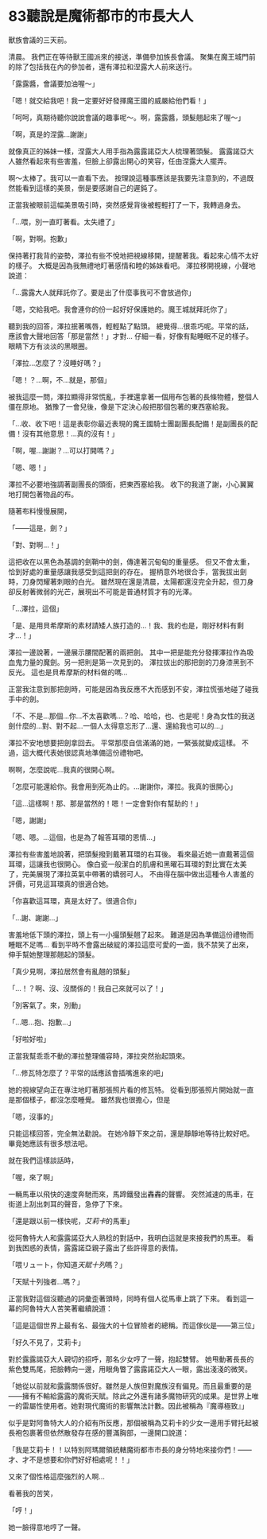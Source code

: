 # 83聽說是魔術都市的市長大人

獸族會議的三天前。

清晨。
我們正在等待獸王國派來的接送，準備參加族長會議。
聚集在魔王城門前的除了包括我在內的參加者，還有澤拉和涅露大人前來送行。

「露露醬，會議要加油喔～」

「嗯！就交給我吧！我一定要好好發揮魔王國的威嚴給他們看！」

「呵呵，真期待聽你說說會議的趣事呢～。啊，露露醬，頭髮翹起來了喔～」

「啊，真是的涅露...謝謝」

就像真正的姊妹一樣，涅露大人用手指為露露諾亞大人梳理著頭髮。
露露諾亞大人雖然看起來有些害羞，但臉上卻露出開心的笑容，任由涅露大人擺弄。

啊～太棒了。我可以一直看下去。
按理說這種事應該是我要先注意到的，不過既然能看到這樣的美景，倒是要感謝自己的遲鈍了。

正當我被眼前這幅美景吸引時，突然感覺背後被輕輕打了一下，我轉過身去。

「...喂，別一直盯著看。太失禮了」

「啊，對啊。抱歉」

保持著打我背的姿勢，澤拉有些不悅地把視線移開，提醒著我。看起來心情不太好的樣子。
大概是因為我無禮地盯著感情和睦的姊妹看吧。
澤拉移開視線，小聲地說道：

「...露露大人就拜託你了。要是出了什麼事我可不會放過你」

「嗯，交給我吧。我會連你的份一起好好保護她的。魔王城就拜託你了」

聽到我的回答，澤拉抿著嘴唇，輕輕點了點頭。
總覺得...很乖巧呢。平常的話，應該會大聲地回答「那是當然！」才對...
仔細一看，好像有點睡眠不足的樣子。眼睛下方有淡淡的黑眼圈。

「澤拉...怎麼了？沒睡好嗎？」

「嗯！？...啊，不...就是，那個」

被我這麼一問，澤拉顯得非常慌亂，手裡還拿著一個用布包著的長條物體，整個人僵在原地。
猶豫了一會兒後，像是下定決心般把那個包著的東西塞給我。

「...收、收下吧！這是表彰你最近表現的魔王國騎士團副團長配備！是副團長的配備！沒有其他意思！...真的沒有！」

「啊，喔...謝謝？...可以打開嗎？」

「嗯、嗯！」

澤拉不必要地強調著副團長的頭銜，把東西塞給我。
收下的我道了謝，小心翼翼地打開包著物品的布。

隨著布料慢慢展開，

「——這是，劍？」

「對、對啊...！」

這把收在以黑色為基調的劍鞘中的劍，傳達著沉甸甸的重量感。
但又不會太重，恰到好處的重量感讓我感受到這把劍的存在。
握柄意外地很合手，當我拔出劍時，刀身閃耀著刺眼的白光。
雖然現在還是清晨，太陽都還沒完全升起，但刀身卻反射著微弱的光芒，展現出不可能是普通材質才有的光澤。

「...澤拉，這個」

「是、是用貝希摩斯的素材請矮人族打造的...！我、我的也是，剛好材料有剩才...！」

澤拉一邊說著，一邊展示腰間配著的兩把劍。
其中一把是能充分發揮澤拉作為吸血鬼力量的魔劍。另一把則是第一次見到的。
澤拉拔出的那把劍的刀身漆黑到不反光。
這也是貝希摩斯的材料做的嗎...

正當我注意到那把劍時，可能是因為我反應不大而感到不安，澤拉慌張地碰了碰我手中的劍。

「不、不是...那個...你...不太喜歡嗎...？哈、哈哈，也、也是呢！身為女性的我送劍什麼的...對、對不起...一個人太得意忘形了...還、還給我也可以的...」

澤拉不安地想要把劍拿回去。
平常那麼自信滿滿的她，一緊張就變成這樣。
不過，這大概代表她很認真地準備這份禮物吧。

啊啊，怎麼說呢...我真的很開心啊。

「怎麼可能還給你。我會用到死為止的。...謝謝你，澤拉。我真的很開心」

「這...這樣啊！那、那是當然的！嗯！一定會對你有幫助的！」

「嗯，謝謝」

「嗯、嗯。...這個，也是為了報答耳環的恩情...」

澤拉有些害羞地說著，把頭髮撥到戴著耳環的右耳後。
看來最近她一直戴著這個耳環，這讓我也很開心。
像白瓷一般潔白的肌膚和黑曜石耳環的對比實在太美了，完美展現了澤拉英氣中帶著的嬌弱可人。
不由得在腦中做出這種令人害羞的評價，可見這耳環真的很適合她。

「你喜歡這耳環，真是太好了。很適合你」

「...謝、謝謝...」

害羞地低下頭的澤拉，頭上有一小撮頭髮翹了起來。
難道是因為準備這份禮物而睡眠不足嗎...
看到平時不會露出破綻的澤拉這麼可愛的一面，我不禁笑了出來，伸手幫她整理那翹起的頭髮。

「真少見啊，澤拉居然會有亂翹的頭髮」

「...！？啊、沒、沒關係的！我自己來就可以了！」

「別客氣了。來，別動」

「...嗯...抱、抱歉...」

「好啦好啦」

正當我幫乖乖不動的澤拉整理儀容時，澤拉突然抬起頭來。

「...修瓦特怎麼了？平常的話應該會插嘴進來的吧」

她的視線望向正在專注地盯著那張照片看的修瓦特。
從看到那張照片開始就一直是那個樣子，都沒怎麼睡覺。
雖然我也很擔心，但是

「嗯，沒事的」

只能這樣回答，完全無法勸說。
在她冷靜下來之前，還是靜靜地等待比較好吧。
畢竟她應該有很多想法吧。

就在我們這樣談話時，

「喔，來了啊」

一輛馬車以飛快的速度奔馳而來，馬蹄鐵發出轟轟的聲響。
突然減速的馬車，在街道上刮出刺耳的聲音，急停了下來。

「還是跟以前一樣快呢，*艾莉卡*的馬車」

從阿魯特大人和露露諾亞大人熟稔的對話中，我明白這就是來接我們的馬車。
看到我困惑的表情，露露諾亞親子露出了些許得意的表情。

「喂リュート，你知道*天賦十列*嗎？」

「天賦十列強者...嗎？」

正當我對這個沒聽過的詞彙歪著頭時，同時有個人從馬車上跳了下來。
看到這一幕的阿魯特大人苦笑著繼續說道：

「這是這個世界上最有名、最強大的十位冒險者的總稱。而這傢伙是——第三位」

「好久不見了，艾莉卡」

對於露露諾亞大人親切的招呼，那名少女哼了一聲，抱起雙臂。
她甩動著長長的紫色雙馬尾，把臉轉向一邊，用眼角瞥了露露諾亞大人一眼，露出淺淺的微笑。

「她從以前就和露露關係很好。雖然是人族但對魔族沒有偏見。而且最重要的是——擁有不輸給露露的魔術天賦。除此之外還有諸多魔物研究的成果。是世界上唯一的雷屬性使用者。她對現代魔術的影響無法計數。因此被稱為『魔導極致』」

似乎是對阿魯特大人的介紹有所反應，那個被稱為艾莉卡的少女一邊用手臂托起被長袍包裹著但依然散發存在感的豐滿胸部，一邊開口說道：

「我是艾莉卡！！以特別阿瑪爾領統轄魔術都市市長的身分特地來接你們！——才、才不是想要和你們好好相處呢！！」

又來了個性格這麼強烈的人啊...

看著我的苦笑，

「哼！」

她一臉得意地哼了一聲。